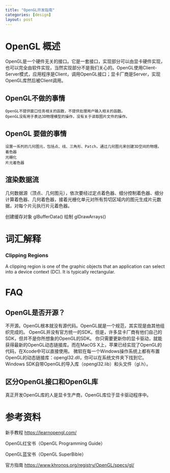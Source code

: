 ```yaml
---
title: "OpenGL开发指南"
categories: [design]
layout: post
---
```


# OpenGL 概述

OpenGL是一个硬件无关的接口。它是一套接口，实现部分可以由显卡硬件实现，也可以完全由软件实现，当然实现部分不是我们关心的。OpenGL使用Client-Server模式，应用程序是Client，调用OpenGL接口；显卡厂商是Server，实现OpenGL库然后被Client调用。

## OpenGL不做的事情

    OpenGL不提供窗口任务相关的函数，不提供处理用户输入相关的函数。
    OpenGL没有用于表达3D物理模型的操作，没有关于读取图片文件的操作。


## OpenGL 要做的事情

    设置一系列的几何图元，包括点、线、三角形、Patch，通过几何图元来创建3D空间的物理。
    着色器
    光栅化
    片元着色器


## 渲染数据流

几何数据源（顶点、几何图元），依次要经过定点着色器、细分控制着色器、细分计算着色器、几何着色器，接着光栅化单元对所有剪切区域内的图元生成片元数据，对每个片元执行片元着色器。

创建缓存对象 glBufferData()
绘制 glDrawArrays()



# 词汇解释

### Clipping Regions

A clipping region is one of the graphic objects that an application can select into a device context (DC). It is typically rectangular.


# FAQ

## OpenGL是否开源？

不开源。OpenGL根本就没有源代码。OpenGL就是一个规范，其实现是由其他组织完成的。
OpenGL并没有官方统一的SDK。但是，许多显卡厂商有他们自己的SDK，但并不是你所想象的OpenGL的SDK。
你只需要更新你的显卡驱动，就能获得最新的OpenGL动态链接库。而在MacOS X上，苹果已经实现了OpenGL的代码，在Xcode中可以直接使用。
微软在每一个Windows操作系统上都有布置OpenGL的动态链接库：opengl32.dll，你可以在系统文件夹下找到它。Windows SDK自带OpenGL的导入库（opengl32.lib）和头文件（gl.h）。

## 区分OpenGL接口和OpenGL库

真正开发OpenGL库的人是显卡生产商，OpenGL库位于显卡驱动程序中。



# 参考资料

新手教程 https://learnopengl.com/

OpenGL红宝书（OpenGL Programming Guide）

OpenGL蓝宝书（OpenGL SuperBible）

官方指南 https://www.khronos.org/registry/OpenGL/specs/gl/


<!--
这里是注释区

```
print "hello"
```

***Stronger***

{% highlight python %}
print "hello, Lucky!"
{% endhighlight %}

![My image]({{ site.baseurl }}/images/emule.png)

My Github is [here][mygithub].
[mygithub]: https://github.com/lucky521

-->